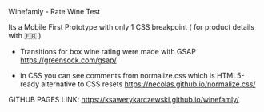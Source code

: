 Winefamly - Rate Wine Test

Its a Mobile First Prototype with only 1 CSS breakpoint ( for product details with 🇫🇷 )

- Transitions for box wine rating were made with GSAP https://greensock.com/gsap/

- in CSS you can see comments from normalize.css which is HTML5-ready alternative to CSS resets https://necolas.github.io/normalize.css/

GITHUB PAGES LINK: https://ksawerykarczewski.github.io/winefamly/